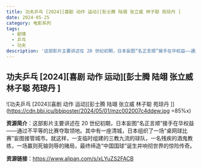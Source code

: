 ```yaml
---
title: 功夫乒乓 [2024][喜剧 动作 运动][彭士腾 陆翊 张立威 林子聪 苑琼丹 ]
date: 2024-05-25
category: 电影系列
tags:
  - 剧情
  - 乒乓
  - 功夫
description: '这部影片主要讲述在 20 世纪初期，日本妄图“名正言顺”接手在华权益——通过不平等的比赛夺取领地。其中有一座清城，日本组织了一场“桌网球比赛”妄图接管城市。就这样，一支临时组建的三教九流的球队，一名残疾的酒鬼教练，一场赢则死输则辱的赌局，最终缔造“中国国球”诞生并响彻世界的惊险传奇。'
---
```


## 功夫乒乓 [2024][喜剧 动作 运动][彭士腾 陆翊 张立威 林子聪 苑琼丹 ]

![功夫乒乓 [2024][喜剧 动作 运动][彭士腾 陆翊 张立威 林子聪 苑琼丹 ]](https://cdn.bbj.icu/bbjposter/2024/05/01/mzc002007c4ddew.jpg =85%x)

**资源简介**：这部影片主要讲述在 20 世纪初期，日本妄图“名正言顺”接手在华权益——通过不平等的比赛夺取领地。其中有一座清城，日本组织了一场“桌网球比赛”妄图接管城市。就这样，一支临时组建的三教九流的球队，一名残疾的酒鬼教练，一场赢则死输则辱的赌局，最终缔造“中国国球”诞生并响彻世界的惊险传奇。

**资源链接**：https://www.alipan.com/s/xLYuZS2FACB

